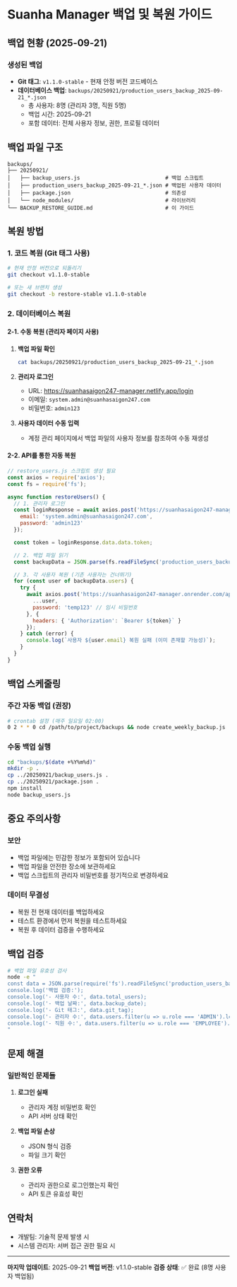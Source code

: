 # Suanha Manager 백업 및 복원 가이드

## 백업 현황 (2025-09-21)

### 생성된 백업
- **Git 태그**: `v1.1.0-stable` - 현재 안정 버전 코드베이스
- **데이터베이스 백업**: `backups/20250921/production_users_backup_2025-09-21_*.json`
  - 총 사용자: 8명 (관리자 3명, 직원 5명)
  - 백업 시간: 2025-09-21
  - 포함 데이터: 전체 사용자 정보, 권한, 프로필 데이터

## 백업 파일 구조

```
backups/
├── 20250921/
│   ├── backup_users.js                           # 백업 스크립트
│   ├── production_users_backup_2025-09-21_*.json # 백업된 사용자 데이터
│   ├── package.json                              # 의존성
│   └── node_modules/                             # 라이브러리
└── BACKUP_RESTORE_GUIDE.md                       # 이 가이드
```

## 복원 방법

### 1. 코드 복원 (Git 태그 사용)

```bash
# 현재 안정 버전으로 되돌리기
git checkout v1.1.0-stable

# 또는 새 브랜치 생성
git checkout -b restore-stable v1.1.0-stable
```

### 2. 데이터베이스 복원

#### 2-1. 수동 복원 (관리자 페이지 사용)

1. **백업 파일 확인**
   ```bash
   cat backups/20250921/production_users_backup_2025-09-21_*.json
   ```

2. **관리자 로그인**
   - URL: https://suanhasaigon247-manager.netlify.app/login
   - 이메일: `system.admin@suanhasaigon247.com`
   - 비밀번호: `admin123`

3. **사용자 데이터 수동 입력**
   - 계정 관리 페이지에서 백업 파일의 사용자 정보를 참조하여 수동 재생성

#### 2-2. API를 통한 자동 복원

```javascript
// restore_users.js 스크립트 생성 필요
const axios = require('axios');
const fs = require('fs');

async function restoreUsers() {
  // 1. 관리자 로그인
  const loginResponse = await axios.post('https://suanhasaigon247-manager.onrender.com/api/auth/login', {
    email: 'system.admin@suanhasaigon247.com',
    password: 'admin123'
  });

  const token = loginResponse.data.data.token;

  // 2. 백업 파일 읽기
  const backupData = JSON.parse(fs.readFileSync('production_users_backup_2025-09-21_*.json'));

  // 3. 각 사용자 복원 (기존 사용자는 건너뛰기)
  for (const user of backupData.users) {
    try {
      await axios.post('https://suanhasaigon247-manager.onrender.com/api/users', {
        ...user,
        password: 'temp123' // 임시 비밀번호
      }, {
        headers: { 'Authorization': `Bearer ${token}` }
      });
    } catch (error) {
      console.log(`사용자 ${user.email} 복원 실패 (이미 존재할 가능성)`);
    }
  }
}
```

## 백업 스케줄링

### 주간 자동 백업 (권장)

```bash
# crontab 설정 (매주 일요일 02:00)
0 2 * * 0 cd /path/to/project/backups && node create_weekly_backup.js
```

### 수동 백업 실행

```bash
cd "backups/$(date +%Y%m%d)"
mkdir -p .
cp ../20250921/backup_users.js .
cp ../20250921/package.json .
npm install
node backup_users.js
```

## 중요 주의사항

### 보안
- 백업 파일에는 민감한 정보가 포함되어 있습니다
- 백업 파일을 안전한 장소에 보관하세요
- 백업 스크립트의 관리자 비밀번호를 정기적으로 변경하세요

### 데이터 무결성
- 복원 전 현재 데이터를 백업하세요
- 테스트 환경에서 먼저 복원을 테스트하세요
- 복원 후 데이터 검증을 수행하세요

## 백업 검증

```bash
# 백업 파일 유효성 검사
node -e "
const data = JSON.parse(require('fs').readFileSync('production_users_backup_2025-09-21_*.json'));
console.log('백업 검증:');
console.log('- 사용자 수:', data.total_users);
console.log('- 백업 날짜:', data.backup_date);
console.log('- Git 태그:', data.git_tag);
console.log('- 관리자 수:', data.users.filter(u => u.role === 'ADMIN').length);
console.log('- 직원 수:', data.users.filter(u => u.role === 'EMPLOYEE').length);
"
```

## 문제 해결

### 일반적인 문제들

1. **로그인 실패**
   - 관리자 계정 비밀번호 확인
   - API 서버 상태 확인

2. **백업 파일 손상**
   - JSON 형식 검증
   - 파일 크기 확인

3. **권한 오류**
   - 관리자 권한으로 로그인했는지 확인
   - API 토큰 유효성 확인

## 연락처

- 개발팀: 기술적 문제 발생 시
- 시스템 관리자: 서버 접근 권한 필요 시

---
**마지막 업데이트**: 2025-09-21
**백업 버전**: v1.1.0-stable
**검증 상태**: ✅ 완료 (8명 사용자 백업됨)